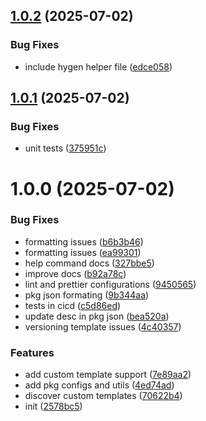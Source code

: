 ## [1.0.2](https://github.com/dev-ahmadbilal/hexogen/compare/v1.0.1...v1.0.2) (2025-07-02)


### Bug Fixes

* include hygen helper file ([edce058](https://github.com/dev-ahmadbilal/hexogen/commit/edce058adcc8aea1fcc9b5b9368c4deb9ad1b291))

## [1.0.1](https://github.com/dev-ahmadbilal/hexogen/compare/v1.0.0...v1.0.1) (2025-07-02)


### Bug Fixes

* unit tests ([375951c](https://github.com/dev-ahmadbilal/hexogen/commit/375951cf7384e71cba2ad12dcae99215885f3348))

# 1.0.0 (2025-07-02)


### Bug Fixes

* formatting issues ([b6b3b46](https://github.com/dev-ahmadbilal/hexogen/commit/b6b3b46ebd4662218dba79713578ac06f5abf2dd))
* formatting issues ([ea99301](https://github.com/dev-ahmadbilal/hexogen/commit/ea99301c7001758d9735bc1dfbc438761ed371fc))
* help command docs ([327bbe5](https://github.com/dev-ahmadbilal/hexogen/commit/327bbe5fd252f4ac36700ff84abc420a3f32977b))
* improve docs ([b92a78c](https://github.com/dev-ahmadbilal/hexogen/commit/b92a78cc19b107ba42bd268a7bdcdb50be113a2d))
* lint and prettier configurations ([9450565](https://github.com/dev-ahmadbilal/hexogen/commit/94505651daa849a3c6236432989588ff6917b9a2))
* pkg json formating ([9b344aa](https://github.com/dev-ahmadbilal/hexogen/commit/9b344aabff5765d60fd41e94c94465be62996a60))
* tests in cicd ([c5d86ed](https://github.com/dev-ahmadbilal/hexogen/commit/c5d86edce2864ad7ce7a45bfb6d2971cdf704a2f))
* update desc in pkg json ([bea520a](https://github.com/dev-ahmadbilal/hexogen/commit/bea520a05d0b91930bb3e4e8a523669aff0e2777))
* versioning template issues ([4c40357](https://github.com/dev-ahmadbilal/hexogen/commit/4c40357263262107698acdb990b48598205ad499))


### Features

* add custom template support ([7e89aa2](https://github.com/dev-ahmadbilal/hexogen/commit/7e89aa285177cb51511fdb1d9a374c5285adf3b6))
* add pkg configs and utils ([4ed74ad](https://github.com/dev-ahmadbilal/hexogen/commit/4ed74adfd028d8df61a1e014a0da6d96515ddd82))
* discover custom templates ([70622b4](https://github.com/dev-ahmadbilal/hexogen/commit/70622b4f23d8c5954743761cd3eb365a520f163d))
* init ([2578bc5](https://github.com/dev-ahmadbilal/hexogen/commit/2578bc5ad80e8cc1c1286ef595822a34c4662dff))
